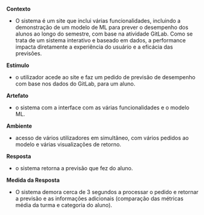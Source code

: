 **Contexto**

- O sistema é um site que inclui várias funcionalidades, incluindo a demonstração de um modelo de ML para prever o desempenho dos alunos ao longo do semestre, com base na atividade GitLab. Como se trata de um sistema interativo e baseado em dados, a performance impacta diretamente a experiência do usuário e a eficácia das previsões.

**Estímulo**

- o utilizador acede ao site e faz um pedido de previsão de desempenho com base nos dados do GitLab, para um aluno.

**Artefato**

- o sistema com a interface com as várias funcionalidades e o modelo ML.

**Ambiente**

- acesso de vários utilizadores em simultâneo, com vários pedidos ao modelo e várias visualizações de retorno.

**Resposta**

- o sistema retorna a previsão que fez do aluno.

**Medida da Resposta**

- O sistema demora cerca de 3 segundos a processar o pedido e retornar a previsão e as informações adicionais (comparação das métricas média da turma e categoria do aluno).
